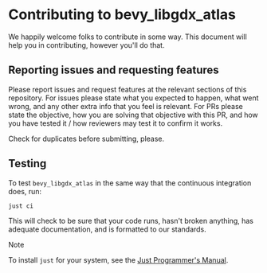 # Contributing to bevy_libgdx_atlas

We happily welcome folks to contribute in some way. This document will help you in contributing, however you'll do that.

## Reporting issues and requesting features

Please report issues and request features at the relevant sections of this repository. For issues please state what you expected to happen, what went wrong, and any other extra info that you feel is relevant. For PRs please state the objective, how you are solving that objective with this PR, and how you have tested it / how reviewers may test it to confirm it works.

Check for duplicates before submitting, please.

## Testing

To test `bevy_libgdx_atlas` in the same way that the continuous integration does, run:

`just ci` 

This will check to be sure that your code runs, hasn't broken anything, has adequate documentation, and is formatted to our standards.

> [!NOTE]
> To install `just` for your system, see the [Just Programmer's Manual](https://just.systems/man/en/chapter_1.html).
